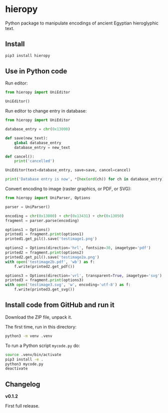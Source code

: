 # hieropy

Python package to manipulate encodings of ancient Egyptian hieroglyphic text.

## Install

```bash
pip3 install hieropy
```

## Use in Python code

Run editor:
```python
from hieropy import UniEditor

UniEditor()
```

Run editor to change entry in database:
```python
from hieropy import UniEditor

database_entry = chr(0x13000)

def save(new_text):
    global database_entry
    database_entry = new_text

def cancel():
    print('cancelled')

UniEditor(text=database_entry, save=save, cancel=cancel)

print('Database entry is now', *[hex(ord(ch)) for ch in database_entry])
```

Convert encoding to image (raster graphics, or PDF, or SVG):
```python
from hieropy import UniParser, Options

parser = UniParser()

encoding = chr(0x13000) + chr(0x13431) + chr(0x13050)
fragment = parser.parse(encoding)

options1 = Options()
printed1 = fragment.print(options1)
printed1.get_pil().save('testimage1.png')

options2 = Options(direction='hrl', fontsize=30, imagetype='pdf')
printed2 = fragment.print(options2)
printed2.get_pil().save('testimage2a.png')
with open('testimage2b.pdf', 'wb') as f:
    f.write(printed2.get_pdf())

options3 = Options(direction='vrl', transparent=True, imagetype='svg')
printed3 = fragment.print(options3)
with open('testimage3.svg', 'w', encoding='utf-8') as f:
    f.write(printed3.get_svg())
```

## Install code from GitHub and run it

Download the ZIP file, unpack it.

The first time, run in this directory:
```bash
python3 -m venv .venv
```

To run a Python script `mycode.py` do:
```bash
source .venv/bin/activate
pip3 install -e .
python3 mycode.py
deactivate
```

## Changelog
**v0.1.2**

First full release.

